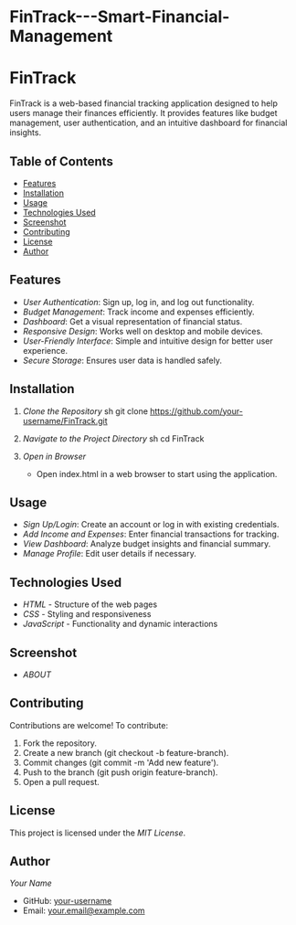 # FinTrack---Smart-Financial-Management

# FinTrack

FinTrack is a web-based financial tracking application designed to help users manage their finances efficiently. It provides features like budget management, user authentication, and an intuitive dashboard for financial insights.

## Table of Contents
- [Features](#features)
- [Installation](#installation)
- [Usage](#usage)
- [Technologies Used](#technologies-used)
- [Screenshot](#screenshot)
- [Contributing](#contributing)
- [License](#license)
- [Author](#author)

## Features
- *User Authentication*: Sign up, log in, and log out functionality.
- *Budget Management*: Track income and expenses efficiently.
- *Dashboard*: Get a visual representation of financial status.
- *Responsive Design*: Works well on desktop and mobile devices.
- *User-Friendly Interface*: Simple and intuitive design for better user experience.
- *Secure Storage*: Ensures user data is handled safely.

## Installation
1. *Clone the Repository*
   sh
   git clone https://github.com/your-username/FinTrack.git
   
2. *Navigate to the Project Directory*
   sh
   cd FinTrack
   
3. *Open in Browser*
   - Open index.html in a web browser to start using the application.

## Usage
- *Sign Up/Login*: Create an account or log in with existing credentials.
- *Add Income and Expenses*: Enter financial transactions for tracking.
- *View Dashboard*: Analyze budget insights and financial summary.
- *Manage Profile*: Edit user details if necessary.

## Technologies Used
- *HTML* - Structure of the web pages
- *CSS* - Styling and responsiveness
- *JavaScript* - Functionality and dynamic interactions

## Screenshot
- *ABOUT*
  
  

## Contributing
Contributions are welcome! To contribute:
1. Fork the repository.
2. Create a new branch (git checkout -b feature-branch).
3. Commit changes (git commit -m 'Add new feature').
4. Push to the branch (git push origin feature-branch).
5. Open a pull request.

## License
This project is licensed under the *MIT License*.

## Author
*Your Name*
- GitHub: [your-username](https://github.com/your-username)
- Email: your.email@example.com
